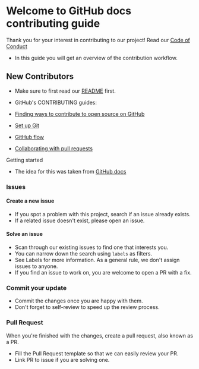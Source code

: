 <!-- CONTRIBUTING RULES AND GUIDELINES WHEN DEVELOPING IN THIS REPOSITORY -->
<!-- Template by Zakrok09 (https://github.com/zakrok09) -->
<!-- member of TeamPraxidike (https://github.com/TeamPraxidike) -->

# Welcome to GitHub docs contributing guide <!-- omit in toc -->

Thank you for your interest in contributing to our project! Read our [Code of Conduct](CODE_OF_CONDUCT.md)

- In this guide you will get an overview of the contribution workflow.

## New Contributors

- Make sure to first read our [README](README.md) first.

- GitHub's CONTRIBUTING guides:

- [Finding ways to contribute to open source on GitHub](https://docs.github.com/en/get-started/exploring-projects-on-github/finding-ways-to-contribute-to-open-source-on-github)
- [Set up Git](https://docs.github.com/en/get-started/quickstart/set-up-git)
- [GitHub flow](https://docs.github.com/en/get-started/quickstart/github-flow)
- [Collaborating with pull requests](https://docs.github.com/en/github/collaborating-with-pull-requests)

Getting started

- The idea for this was taken from [GitHub docs](https://docs.github.com/en/communities/setting-up-your-project-for-healthy-contributions/setting-guidelines-for-repository-contributors)

### Issues

#### Create a new issue

- If you spot a problem with this project, search if an issue already exists.
- If a related issue doesn't exist, please open an issue.

#### Solve an issue

- Scan through our existing issues to find one that interests you.
- You can narrow down the search using `labels` as filters.
- See Labels for more information. As a general rule, we don't assign issues to anyone.
- If you find an issue to work on, you are welcome to open a PR with a fix.

### Commit your update

- Commit the changes once you are happy with them.
- Don't forget to self-review to speed up the review process.

### Pull Request

When you're finished with the changes, create a pull request, also known as a PR.

- Fill the Pull Request template so that we can easily review your PR.
- Link PR to issue if you are solving one.
